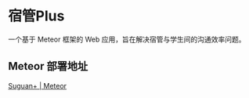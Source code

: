 # 宿管Plus
一个基于 Meteor 框架的 Web 应用，旨在解决宿管与学生间的沟通效率问题。

## Meteor 部署地址

[Suguan+ | Meteor](suguan-plus.meteor.com)
